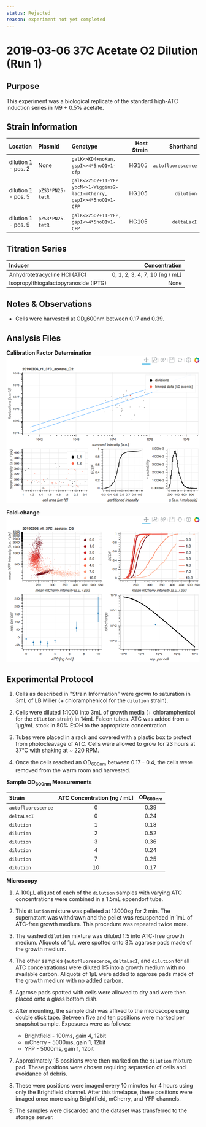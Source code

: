 ```yaml
---
status: Rejected 
reason: experiment not yet completed
---
```


# 2019-03-06 37C Acetate O2 Dilution (Run 1)

## Purpose
This experiment was a biological replicate of the standard high-ATC induction series in M9 + 0.5% acetate.

## Strain Information

| Location | Plasmid | Genotype | Host Strain | Shorthand |
| :------- | :------ | :------- | ----------: | --------: |
| dilution 1 - pos. 2 | None | `galK<>KD4+noKan, gspI<>4*5noO1v1-cfp` | HG105 | `autofluorescence` |
| dilution 1 - pos. 5 | `pZS3*PN25-tetR` | `galK<>25O2+11-YFP ybcN<>1-Wiggins2-lacI-mCherry, gspI<>4*5noO1v1-CFP` | HG105 | `dilution`|
| dilution 1 - pos. 9 | `pZS3*PN25-tetR`| `galK<>25O2+11-YFP, gspI<>4*5noO1v1-CFP` |  HG105 |`deltaLacI` |

## Titration Series

| Inducer | Concentration |
| :------ | ------------: |
| Anhydrotetracycline HCl (ATC) | 0, 1, 2, 3, 4, 7, 10 [ng / mL] |
| Isopropylthiogalactopyranoside (IPTG) | None |

## Notes & Observations
* Cells were harvested at OD_600nm between 0.17 and 0.39.

## Analysis Files

**Calibration Factor Determination**
[![dilution summary](output/dilution_summary.png)](output/dilution_summary.html)

**Fold-change**
[![fold-change summary](output/foldchange_summary.png)](output/foldchange_summary.html)

## Experimental Protocol

1. Cells as described in "Strain Information" were grown to saturation in 3mL of LB Miller (+ chloramphenicol for the `dilution` strain).

2. Cells were diluted 1:1000 into 3mL of growth media (+ chloramphenicol for the `dilution` strain) in 14mL Falcon tubes. ATC was added from a 1µg/mL stock in 50% EtOH to the appropriate concentration.

3. Tubes were placed in a rack and covered with a plastic box to protect from photocleavage of ATC. Cells were allowed to grow for 23 hours at 37°C with shaking at ~ 220 RPM.

4. Once the cells reached an OD<sub>600nm</sub> between 0.17 - 0.4, the cells were removed from the warm room and harvested.

**Sample OD<sub>600nm</sub> Measurements**

| Strain | ATC Concentration [ng / mL] | OD<sub>600nm</sub> |
| :--- | :---: | :---: |
| `autofluorescence` | 0 | 0.39 |
| `deltaLacI` | 0 | 0.24 |
| `dilution` | 1 | 0.18 |
| `dilution` | 2 | 0.52 |
| `dilution` | 3 | 0.36 |
| `dilution` | 4 | 0.24 |
| `dilution` | 7 | 0.25 |
| `dilution` | 10 | 0.17 |

**Microscopy**

1. A 100µL aliquot of each of the `dilution` samples with varying ATC concentrations were combined in a 1.5mL eppendorf tube.

2. This `dilution` mixture was pelleted at 13000xg for 2 min. The supernatant was withdrawn and the pellet was resuspended in 1mL of ATC-free growth medium. This procedure was repeated twice more.

3. The washed `dilution` mixture was diluted 1:5 into ATC-free growth medium. Aliquots of 1µL were spotted onto 3% agarose pads made of the growth medium.

4. The other samples (`autofluorescence`, `deltaLacI`, and `dilution` for all ATC concentrations) were diluted 1:5 into a growth medium with no available carbon. Aliquots of 1µL were added to agarose pads made of the growth medium with no added carbon.

5. Agarose pads spotted with cells were allowed to dry and were then placed onto a glass bottom dish.

6. After mounting, the sample dish was affixed to the microscope using double stick tape. Between five and ten positions were marked per snapshot sample. Exposures were as follows:
    - Brightfield - 100ms, gain 4, 12bit
    - mCherry - 5000ms, gain 1, 12bit
    - YFP - 5000ms, gain 1, 12bit

7. Approximately 15 positions were then marked on the `dilution` mixture pad. These positions were chosen requiring separation of cells and avoidance of debris.

8. These were positions were imaged every 10 minutes for 4 hours using only the Brightfield channel. After this timelapse, these positions were imaged once more using Brightfield, mCherry, and YFP channels.

9. The samples were discarded and the dataset was transferred to the storage server.